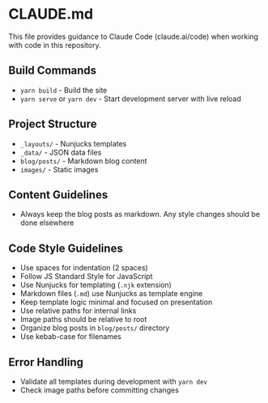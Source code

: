 # CLAUDE.md

This file provides guidance to Claude Code (claude.ai/code) when working with code in this repository.

## Build Commands
- `yarn build` - Build the site
- `yarn serve` or `yarn dev` - Start development server with live reload

## Project Structure
- `_layouts/` - Nunjucks templates
- `_data/` - JSON data files
- `blog/posts/` - Markdown blog content
- `images/` - Static images

## Content Guidelines

- Always keep the blog posts as markdown. Any style changes should be done elsewhere

## Code Style Guidelines
- Use spaces for indentation (2 spaces)
- Follow JS Standard Style for JavaScript
- Use Nunjucks for templating (`.njk` extension)
- Markdown files (`.md`) use Nunjucks as template engine
- Keep template logic minimal and focused on presentation
- Use relative paths for internal links
- Image paths should be relative to root
- Organize blog posts in `blog/posts/` directory
- Use kebab-case for filenames

## Error Handling
- Validate all templates during development with `yarn dev`
- Check image paths before committing changes